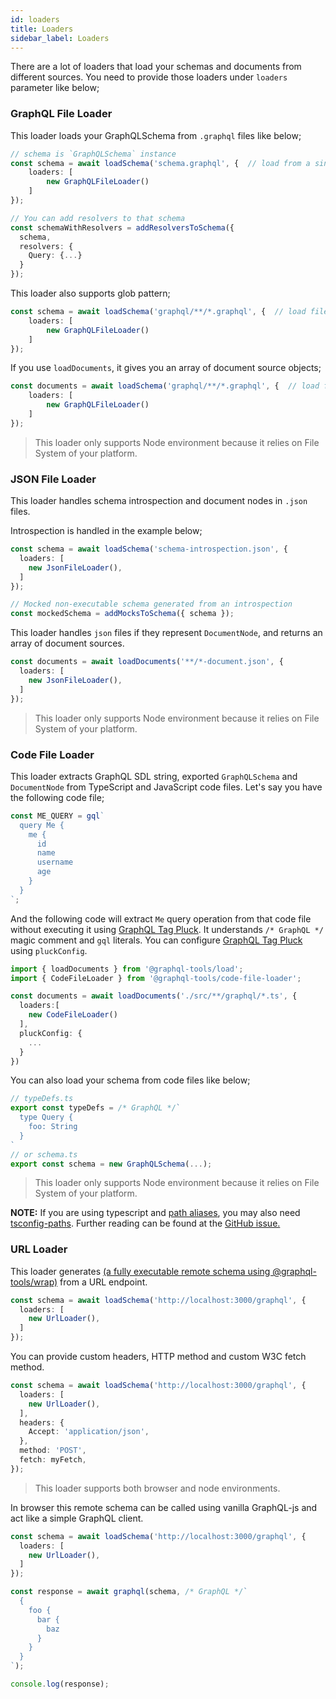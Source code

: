 ```yaml
---
id: loaders
title: Loaders
sidebar_label: Loaders
---
```

There are a lot of loaders that load your schemas and documents from different sources. You need to provide those loaders under `loaders` parameter like below;

### GraphQL File Loader
This loader loads your GraphQLSchema from `.graphql` files like below;

```ts
// schema is `GraphQLSchema` instance
const schema = await loadSchema('schema.graphql', {  // load from a single schema file
    loaders: [
        new GraphQLFileLoader()
    ]
});

// You can add resolvers to that schema
const schemaWithResolvers = addResolversToSchema({
  schema,
  resolvers: {
    Query: {...}
  }
});
```

This loader also supports glob pattern;
```ts
const schema = await loadSchema('graphql/**/*.graphql', {  // load files and merge them into a single schema object
    loaders: [
        new GraphQLFileLoader()
    ]
});
```

If you use `loadDocuments`, it gives you an array of document source objects;
```ts
const documents = await loadSchema('graphql/**/*.graphql', {  // load files and merge them into a single schema object
    loaders: [
        new GraphQLFileLoader()
    ]
});
```

> This loader only supports Node environment because it relies on File System of your platform.

### JSON File Loader
This loader handles schema introspection and document nodes in `.json` files.

Introspection is handled in the example below;
```ts
const schema = await loadSchema('schema-introspection.json', {
  loaders: [
    new JsonFileLoader(),
  ]
});

// Mocked non-executable schema generated from an introspection
const mockedSchema = addMocksToSchema({ schema });
```

This loader handles `json` files if they represent `DocumentNode`, and returns an array of document sources.
```ts
const documents = await loadDocuments('**/*-document.json', {
  loaders: [
    new JsonFileLoader(),
  ]
});
```

> This loader only supports Node environment because it relies on File System of your platform.

### Code File Loader
This loader extracts GraphQL SDL string, exported `GraphQLSchema` and `DocumentNode` from TypeScript and JavaScript code files.
Let's say you have the following code file;

```ts
const ME_QUERY = gql`
  query Me {
    me {
      id
      name
      username
      age
    }
  }
`;
```

And the following code will extract `Me` query operation from that code file without executing it using [GraphQL Tag Pluck](/docs/graphql-tag-pluck). It understands `/* GraphQL */` magic comment and `gql` literals. You can configure [GraphQL Tag Pluck](/docs/graphql-tag-pluck) using `pluckConfig`.

```ts
import { loadDocuments } from '@graphql-tools/load';
import { CodeFileLoader } from '@graphql-tools/code-file-loader';

const documents = await loadDocuments('./src/**/graphql/*.ts', {
  loaders:[
    new CodeFileLoader()
  ],
  pluckConfig: {
    ...
  }
})
```

You can also load your schema from code files like below;

```ts
// typeDefs.ts
export const typeDefs = /* GraphQL */`
  type Query {
    foo: String
  }
`
// or schema.ts
export const schema = new GraphQLSchema(...);
```

> This loader only supports Node environment because it relies on File System of your platform.

__NOTE:__ If you are using typescript and [path aliases](https://www.typescriptlang.org/tsconfig#paths), you may also need [tsconfig-paths](https://www.npmjs.com/package/tsconfig-paths).  Further reading can be found at the [GitHub issue.](https://github.com/ardatan/graphql-tools/issues/1544)

### URL Loader
This loader generates [(a fully executable remote schema using @graphql-tools/wrap)](/docs/remote-schemas) from a URL endpoint.

```ts
const schema = await loadSchema('http://localhost:3000/graphql', {
  loaders: [
    new UrlLoader(),
  ]
});
```

You can provide custom headers, HTTP method and custom W3C fetch method.

```ts
const schema = await loadSchema('http://localhost:3000/graphql', {
  loaders: [
    new UrlLoader(),
  ],
  headers: {
    Accept: 'application/json',
  },
  method: 'POST',
  fetch: myFetch,
});
```

> This loader supports both browser and node environments.

In browser this remote schema can be called using vanilla GraphQL-js and act like a simple GraphQL client.
```ts
const schema = await loadSchema('http://localhost:3000/graphql', {
  loaders: [
    new UrlLoader(),
  ]
});

const response = await graphql(schema, /* GraphQL */`
  {
    foo {
      bar {
        baz
      }
    }
  }
`);

console.log(response);
```


